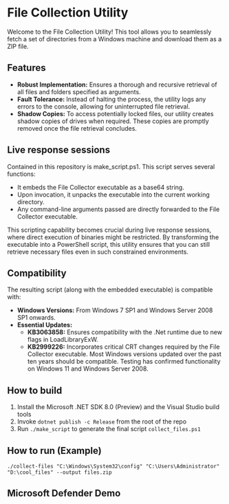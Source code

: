 # File Collection Utility

Welcome to the File Collection Utility! This tool allows you to seamlessly fetch a set of directories from a Windows machine and download them as a ZIP file.

## Features

- __Robust Implementation:__ Ensures a thorough and recursive retrieval of all files and folders specified as arguments.
- __Fault Tolerance:__ Instead of halting the process, the utility logs any errors to the console, allowing for uninterrupted file retrieval.
- __Shadow Copies:__ To access potentially locked files, our utility creates shadow copies of drives when required. These copies are promptly removed once the file retrieval concludes.

## Live response sessions

Contained in this repository is make_script.ps1. This script serves several functions:

- It embeds the File Collector executable as a base64 string.
- Upon invocation, it unpacks the executable into the current working directory.
- Any command-line arguments passed are directly forwarded to the File Collector executable.

This scripting capability becomes crucial during live response sessions, where direct execution of binaries might be restricted. By transforming the executable into a PowerShell script, this utility ensures that you can still retrieve necessary files even in such constrained environments.

## Compatibility

The resulting script (along with the embedded executable) is compatible with:

- __Windows Versions:__ From Windows 7 SP1 and Windows Server 2008 SP1 onwards.
- __Essential Updates:__
    - __KB3063858:__ Ensures compatibility with the .Net runtime due to new flags in LoadLibraryExW.
    - __KB2999226:__ Incorporates critical CRT changes required by the File Collector executable.
Most Windows versions updated over the past ten years should be compatible. Testing has confirmed functionality on Windows 11 and Windows Server 2008.

## How to build

1. Install the Microsoft .NET SDK 8.0 (Preview) and the Visual Studio build tools
2. Invoke `dotnet publish -c Release` from the root of the repo
3. Run `./make_script` to generate the final script `collect_files.ps1`

## How to run (Example)

`./collect-files "C:\Windows\System32\config" "C:\Users\Administrator" "D:\cool_files" --output files.zip`

## Microsoft Defender Demo